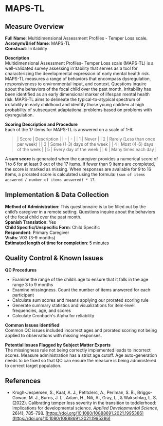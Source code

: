 # MAPS-TL
## Measure Overview
**Full Name**: Multidimensional Assessment Profiles - Temper Loss scale.  
**Acronym/Brief Name**: MAPS-TL  
**Construct**: Irritability  

**Description**     
Multidimensional Assessment Profiles- Temper Loss scale (MAPS-TL) is a well-validated survey assessing irritability that serves as a tool for characterizing the developmental expression of early mental health risk. MAPS-TL measures a range of behaviors that encompass dysregulation, responsiveness to environmental input, and context. Questions inquire about the behaviors of the focal child over the past month. Irritability has been identified as an early dimensional marker of lifespan mental health risk. MAPS-TL aims to delineate the typical-to-atypical spectrum of irritability in early childhood and identify those young children at high probability of subsequent adaptational problems based on problems with dysregulation. 

**Scoring Description and Procedure**         
Each of the 17 items for MAPS-TL is answered on a scale of 1-6:  

>| Score | Description |
| - | - |
| 1 | Never |
| 2 | Rarely (Less than once per week) |
| 3 | Some (1-3) days of the week  |
| 4 | Most (4-6) days of the week  | 
| 5 | Every day of the week |
| 6 | Many times each day |

A **sum score** is generated when the caregiver provides a numerical score of 1 to 6 for at least 9 out of the 17 items. If fewer than 9 items are completed, the score is marked as missing. When responses are available for 9 to 16 items, a prorated score is calculated using the formula: `(sum of items answered / number of items answered) * 17`.

## Implementation & Data Collection
**Method of Administration**: This questionnaire is to be filled out by the child’s caregiver in a remote setting. Questions inquire about the behaviors of the focal child over the past month.  
**Spanish Translation**: Yes  
**Child Specific/Unspecific Form**: Child Specific  
**Respondent:** Primary Caregiver   
**Visits**: V03 (3-9 months)  
**Estimated length of time for completion**: 5 minutes 

## Quality Control & Known Issues 
**QC Procedures**

 - Examine the range of the child’s age to ensure that it falls in the age range 3 to 9 months  
 - Examine missingness. Count the number of items answered for each participant  
 - Calculate sum scores and means applying our prorated scoring rule  
 - Generate summary statistics and visualizations for item-level frequencies, age, and scores  
 - Calculate Cronbach's Alpha for reliability  

**Common Issues Identified**    
Common QC issues included incorrect ages and prorated scoring not being applied to observations with missing responses.

**Potential Issues Flagged by Subject Matter Experts**      
The missingness rule not being correctly implemented leads to incorrect scores. Measure administration has a strict age cutoff. Age auto-generation needs to be fixed so that QC can ensure the measure is being administered to correct target population.

## References
- Krogh-Jespersen, S., Kaat, A. J., Petitclerc, A., Perlman, S. B., Briggs-Gowan, M. J., Burns, J. L., Adam, H., Nili, A., Gray, L., & Wakschlag, L. S. (2022). Calibrating temper loss severity in the transition to toddlerhood: Implications for developmental science. *Applied Developmental Science*, 26(4), 785–798. [https://doi.org/10.1080/10888691.2021.1995386](https://doi.org/10.1080/10888691.2021.1995386)